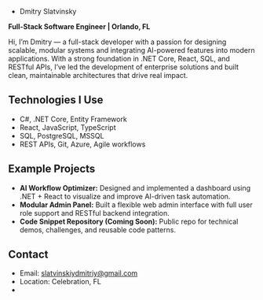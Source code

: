- Dmitry Slatvinsky

**Full-Stack Software Engineer | Orlando, FL**

Hi, I’m Dmitry — a full-stack developer with a passion for designing scalable, modular systems and integrating AI-powered features into modern applications. With a strong foundation in .NET Core, React, SQL, and RESTful APIs, I’ve led the development of enterprise solutions and built clean, maintainable architectures that drive real impact.

## Technologies I Use
- C#, .NET Core, Entity Framework
- React, JavaScript, TypeScript
- SQL, PostgreSQL, MSSQL
- REST APIs, Git, Azure, Agile workflows

## Example Projects
- **AI Workflow Optimizer:** Designed and implemented a dashboard using .NET + React to visualize and improve AI-driven task automation.
- **Modular Admin Panel:** Built a flexible web admin interface with full user role support and RESTful backend integration.
- **Code Snippet Repository (Coming Soon):** Public repo for technical demos, challenges, and reusable code patterns.

## Contact
- Email: slatvinskiydmitriy@gmail.com  
- Location: Celebration, FL  
-  
